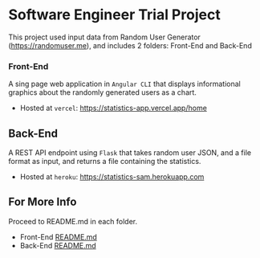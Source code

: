 # Software Engineer Trial Project
This project used input data from Random User Generator (https://randomuser.me), and includes 2 folders: Front-End and Back-End
### Front-End
A sing page web application in `Angular CLI` that displays informational graphics about the randomly generated users as a chart.
* Hosted at `vercel`: https://statistics-app.vercel.app/home

## Back-End
A REST API endpoint using `Flask` that takes random user JSON, and a file format as input, and returns a file containing the statistics.
* Hosted at `heroku`: https://statistics-sam.herokuapp.com

## For More Info
Proceed to README.md in each folder.
* Front-End [README.md](https://github.com/SamanehGhafouri/SoftwareEngineerTrialProject/blob/main/Front-End/README.md)
* Back-End [README.md](https://github.com/SamanehGhafouri/SoftwareEngineerTrialProject/blob/main/Back-End/README.md)
